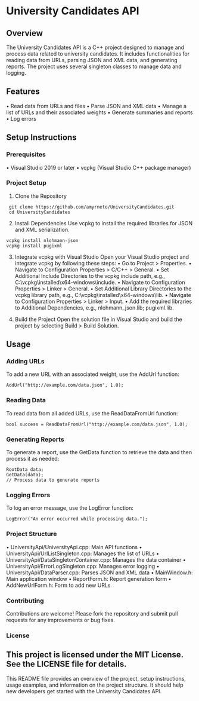 # University Candidates API
## Overview
The University Candidates API is a C++ project designed to manage and process data related to university candidates. It includes functionalities for reading data from URLs, parsing JSON and XML data, and generating reports. The project uses several singleton classes to manage data and logging.
## Features
•	Read data from URLs and files
•	Parse JSON and XML data
•	Manage a list of URLs and their associated weights
•	Generate summaries and reports
•	Log errors
## Setup Instructions
### Prerequisites
•	Visual Studio 2019 or later
•	vcpkg (Visual Studio C++ package manager)
### Project Setup
1.	Clone the Repository
   ```
  	git clone https://github.com/amyrneto/UniversityCandidates.git
  	cd UniversityCandidates
   ```
2.	Install Dependencies
Use vcpkg to install the required libraries for JSON and XML serialization.
```
vcpkg install nlohmann-json
vcpkg install pugixml
```
3.	Integrate vcpkg with Visual Studio
Open your Visual Studio project and integrate vcpkg by following these steps:
•	Go to Project > <ProjectName> Properties.
•	Navigate to Configuration Properties > C/C++ > General.
•	Set Additional Include Directories to the vcpkg include path, e.g., C:\vcpkg\installed\x64-windows\include.
•	Navigate to Configuration Properties > Linker > General.
•	Set Additional Library Directories to the vcpkg library path, e.g., C:\vcpkg\installed\x64-windows\lib.
•	Navigate to Configuration Properties > Linker > Input.
•	Add the required libraries to Additional Dependencies, e.g., nlohmann_json.lib; pugixml.lib.

4.	Build the Project
Open the solution file in Visual Studio and build the project by selecting Build > Build Solution.
## Usage
### Adding URLs
To add a new URL with an associated weight, use the AddUrl function:
```
AddUrl("http://example.com/data.json", 1.0);
```
### Reading Data
To read data from all added URLs, use the ReadDataFromUrl function:
```
bool success = ReadDataFromUrl("http://example.com/data.json", 1.0);
```
### Generating Reports
To generate a report, use the GetData function to retrieve the data and then process it as needed:
```
RootData data;
GetData(data);
// Process data to generate reports
```
### Logging Errors
To log an error message, use the LogError function:
```
LogError("An error occurred while processing data.");
```
### Project Structure
•	UniversityApi/UniversityApi.cpp: Main API functions
•	UniversityApi/UrlListSingleton.cpp: Manages the list of URLs
•	UniversityApi/DataSingletonContainer.cpp: Manages the data container
•	UniversityApi/ErrorLogSingleton.cpp: Manages error logging
•	UniversityApi/DataParser.cpp: Parses JSON and XML data
•	MainWindow.h: Main application window
•	ReportForm.h: Report generation form
•	AddNewUrlForm.h: Form to add new URLs
### Contributing
Contributions are welcome! Please fork the repository and submit pull requests for any improvements or bug fixes.
### License
This project is licensed under the MIT License. See the LICENSE file for details.
---
This README file provides an overview of the project, setup instructions, usage examples, and information on the project structure. It should help new developers get started with the University Candidates API.













